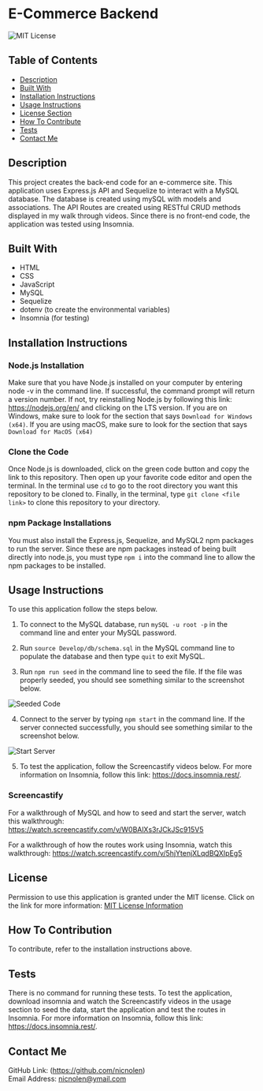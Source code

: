 # E-Commerce Backend

![MIT License](https://img.shields.io/badge/license-MIT-important)

## Table of Contents

- [Description](#description)
- [Built With](#built-with)
- [Installation Instructions](#installation-instructions)
- [Usage Instructions](#usage-instructions)
- [License Section](#license)
- [How To Contribute](#how-to-contribute)
- [Tests](#tests)
- [Contact Me](#contact-me)

## Description

This project creates the back-end code for an e-commerce site. This application uses Express.js API and Sequelize to interact with a MySQL database. The database is created using mySQL with models and associations. The API Routes are created using RESTful CRUD methods displayed in my walk through videos. Since there is no front-end code, the application was tested using Insomnia.

## Built With

- HTML
- CSS
- JavaScript
- MySQL
- Sequelize
- dotenv (to create the environmental variables)
- Insomnia (for testing)

## Installation Instructions

### Node.js Installation

Make sure that you have Node.js installed on your computer by entering node -v in the command line. If successful, the command prompt will return a version number. If not, try reinstalling Node.js by following this link: https://nodejs.org/en/ and clicking on the LTS version. If you are on Windows, make sure to look for the section that says `Download for Windows (x64)`. If you are using macOS, make sure to look for the section that says `Download for MacOS (x64)`

### Clone the Code

Once Node.js is downloaded, click on the green code button and copy the link to this repository. Then open up your favorite code editor and open the terminal. In the terminal use `cd` to go to the root directory you want this repository to be cloned to. Finally, in the terminal, type `git clone <file link>` to clone this repository to your directory.

### npm Package Installations

You must also install the Express.js, Sequelize, and MySQL2 npm packages to run the server. Since these are npm packages instead of being built directly into node.js, you must type `npm i` into the command line to allow the npm packages to be installed.

## Usage Instructions

To use this application follow the steps below.

1. To connect to the MySQL database, run `mySQL -u root -p` in the command line and enter your MySQL password.

2. Run `source Develop/db/schema.sql` in the MySQL command line to populate the database and then type `quit` to exit MySQL.

3. Run `npm run seed` in the command line to seed the file. If the file was properly seeded, you should see something similar to the screenshot below.

![Seeded Code](https://user-images.githubusercontent.com/88728912/153438844-408d0b6e-9ace-4467-8af8-907d5aa1d152.png)

4. Connect to the server by typing `npm start` in the command line. If the server connected successfully, you should see something similar to the screenshot below.

![Start Server](https://user-images.githubusercontent.com/88728912/153439061-d11ec891-4c4c-4be2-906e-0f6efa3418ba.png)

5. To test the application, follow the Screencastify videos below. For more information on Insomnia, follow this link: https://docs.insomnia.rest/.

### Screencastify

For a walkthrough of MySQL and how to seed and start the server, watch this walkthrough: 
https://watch.screencastify.com/v/W0BAlXs3rJCkJSc915V5

For a walkthrough of how the routes work using Insomnia, watch this walkthrough: 
https://watch.screencastify.com/v/5hjYtenjXLqdBQXIpEg5

## License

Permission to use this application is granted under the MIT license.
Click on the link for more information: [MIT License Information](https://opensource.org/licenses/MIT)

## How To Contribution

To contribute, refer to the installation instructions above.

## Tests

There is no command for running these tests. To test the application, download insomnia and watch the Screencastify videos in the usage section to seed the data, start the application and test the routes in Insomnia. For more information on Insomnia, follow this link: https://docs.insomnia.rest/.

## Contact Me

GitHub Link: (https://github.com/nicnolen)<br>
Email Address: <nicnolen@ymail.com>
